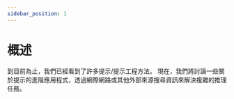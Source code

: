 ```yaml
---
sidebar_position: 1
---
```


# 概述

到目前為止，我們已經看到了許多提示/提示工程方法。 現在，我們將討論一些關於提示的進階應用程式，透過網際網路或其他外部來源搜尋資訊來解決複雜的推理任務。